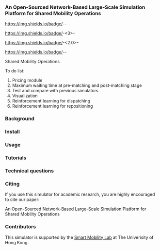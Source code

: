 ### An Open-Sourced Network-Based Large-Scale Simulation Platform for Shared Mobility Operations

https://img.shields.io/badge/<build>-<passing>-<green>

https://img.shields.io/badge/<python>-<3>-<blue>

https://img.shields.io/badge/<release>-<2.0>-<green>

https://img.shields.io/badge/<license>-<MIT>-<green>



Shared Mobility Operations

To do list:

1. Pricing module
2. Maximum waiting time at pre-matching and post-matching stage
3. Test and compare with previous simulators
4. Visualization
5. Reinforcement learning for dispatching
6. Reinforcement learning for repositioning



### Background



### Install



### Usage





### Tutorials







### Technical questions



### Citing

If you use this simulator for academic research, you are highly encouraged to cite our paper:

An Open-Sourced Network-Based Large-Scale Simulation Platform for Shared Mobility Operations



### Contributors

This simulator is supported by the [Smart Mobility Lab](	https://github.com/HKU-Smart-Mobility-Lab) at The Univerisity of Hong Kong.







##### 